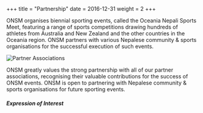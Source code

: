 +++
title = "Partnership"
date = 2016-12-31
weight = 2
+++

ONSM organises biennial sporting events, called the Oceania Nepali Sports Meet, featuring a range of sports competitions drawing hundreds of athletes from Australia and New Zealand and the other countries in the Oceania region. ONSM partners with various Nepalese community & sports organisations for the successful execution of such events.

<img class="img-thumbnail mb-3" src="../img/associations.jpg" alt="Partner Associations">

ONSM greatly values the strong partnership with all of our partner associations, recognising their valuable contributions for the success of ONSM events. ONSM is open to partnering with Nepalese community & sports organisations for future sporting events. 

<div class="row">
<div class="col-md-7">

##### **Expression of Interest**
<script type="text/javascript" src="https://form.jotform.com/jsform/203383630737860"></script>
</div>
</div>
